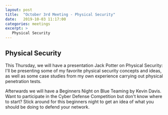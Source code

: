 ```yaml
---
layout: post
title:  "October 3rd Meeting - Physical Security"
date:   2019-10-03 11:17:00
categories: meetings
excerpt: >
   Physical Security
---
```




Physical Security
-----------------------------
This Thursday, we will have a presentation Jack Potter on Physical Security:
      I'll be presenting some of my favorite physical security concepts and ideas, 
      as well as some case studies from my own experience carrying out physical
      penetration tests.


Afterwards we will have a Beginners Night on Blue Teaming by Kevin Davis. Want to 
participate in the Cyber Defense Competition but don't know where to start? Stick 
around for this beginners night to get an idea of what you should be doing to 
defend your network.
